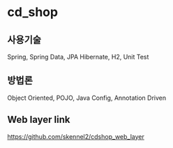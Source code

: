 # cd_shop  
  
## 사용기술  
Spring, Spring Data, JPA Hibernate, H2, Unit Test    
  
## 방법론  
Object Oriented, POJO, Java Config, Annotation Driven
  
## Web layer link
https://github.com/skennel2/cdshop_web_layer
